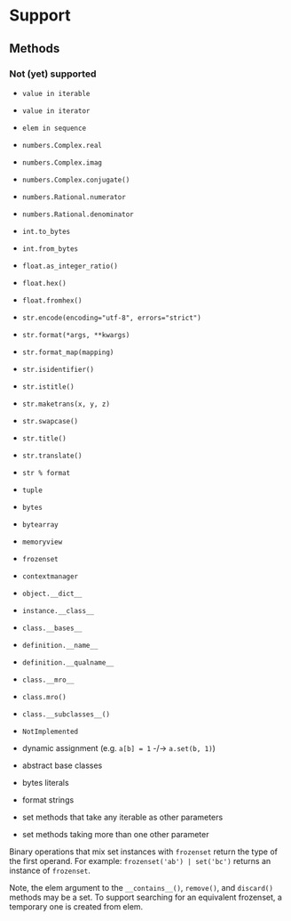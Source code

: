 # Support

## Methods

### Not (yet) supported

- `value in iterable`
- `value in iterator`
- `elem in sequence`

- `numbers.Complex.real`
- `numbers.Complex.imag`
- `numbers.Complex.conjugate()`

- `numbers.Rational.numerator`
- `numbers.Rational.denominator`

- `int.to_bytes`
- `int.from_bytes`

- `float.as_integer_ratio()`
- `float.hex()`
- `float.fromhex()`

- `str.encode(encoding="utf-8", errors="strict")`
- `str.format(*args, **kwargs)`
- `str.format_map(mapping)`
- `str.isidentifier()`
- `str.istitle()`
- `str.maketrans(x, y, z)`
- `str.swapcase()`
- `str.title()`
- `str.translate()`
- `str % format`

- `tuple`
- `bytes`
- `bytearray`
- `memoryview`
- `frozenset`
- `contextmanager`

- `object.__dict__`
- `instance.__class__`
- `class.__bases__`
- `definition.__name__`
- `definition.__qualname__`
- `class.__mro__`
- `class.mro()`
- `class.__subclasses__()`

- `NotImplemented`

- dynamic assignment (e.g. `a[b] = 1` -/-> `a.set(b, 1)`)

- abstract base classes
- bytes literals
- format strings

- set methods that take any iterable as other parameters
- set methods taking more than one other parameter

Binary operations that mix set instances with `frozenset` return the type of the first operand. For example: `frozenset('ab') | set('bc')` returns an instance of `frozenset`.

Note, the elem argument to the `__contains__()`, `remove()`, and `discard()` methods may be a set. To support searching for an equivalent frozenset, a temporary one is created from elem.
